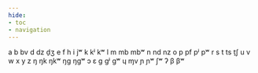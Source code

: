 ```yaml
---
hide:
- toc
- navigation
---
```

a
b
bv
d
dz
d̠ʒ
e
f
h
i
jʷ
k
kʲ
kʷ
l
m
mb
mbʷ
n
nd
nz
o
p
pf
pʲ
pʷ
r
s
t
ts
t̠ʃ
u
v
w
x
y
z
ŋ
ŋk
ŋkʷ
ŋɡ
ŋɡʷ
ɔ
ɛ
ɡ
ɡʲ
ɡʷ
ɥ
ɱv
ɲ
ɲʷ
ʃʷ
ʔ
β
βʷ

